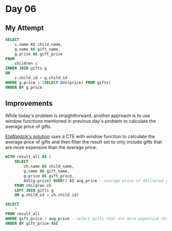 # Day 06

## My Attempt

```sql
SELECT
	c.name AS child_name,
	g.name AS gift_name,
	g.price AS gift_price
FROM
	children c
INNER JOIN gifts g
ON
	c.child_id = g.child_id
WHERE g.price > (SELECT AVG(price) FROM gifts)
ORDER BY g.price 
```

## Improvements

While today's problem is straightforward, another approach is to use window functions mentioned in previous day's problem to calculate the average price of gifts.

[ElaWajdzik's solution](https://github.com/ElaWajdzik/Advent-of-SQL-2024/blob/main/day_06.sql) uses a CTE with window function to calculate the average price of gifts and then filter the result set to only include gifts that are more expensive than the average price.

```sql
WITH result_all AS (
	SELECT 
		ch.name AS child_name,
		g.name AS gift_name,
		g.price AS gift_price,
		AVG(g.price) OVER() AS avg_price --average price of delivered gifts
	FROM children ch
	LEFT JOIN gifts g
	ON g.child_id = ch.child_id)

SELECT 
	*
FROM result_all
WHERE gift_price > avg_price --select gifts that are more expensive than the average price
ORDER BY gift_price ASC
```
